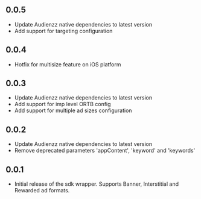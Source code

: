 ## 0.0.5

* Update Audienzz native dependencies to latest version
* Add support for targeting configuration

## 0.0.4

* Hotfix for multisize feature on iOS platform

## 0.0.3 

* Update Audienzz native dependencies to latest version
* Add support for imp level ORTB config
* Add support for multiple ad sizes configuration

## 0.0.2

* Update Audienzz native dependencies to latest version
* Remove deprecated parameters 'appContent', 'keyword' and 'keywords'

## 0.0.1

* Initial release of the sdk wrapper. Supports Banner, Interstitial and Rewarded ad formats.

